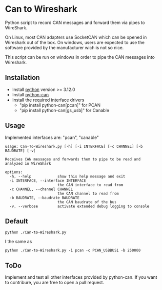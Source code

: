 # Can to Wireshark
Python script to record CAN messages and forward them via pipes to WireShark.

On Linux, most CAN adapters use SocketCAN which can be opened in Wireshark out of the box.
On windows, users are expected to use the software provided by the manufacturer wich is not so nice.

This script can be run on windows in order to pipe the CAN messages into Wireshark.

## Installation
- Install [python](https://www.python.org/downloads/) version >= 3.12.0
- Install [python-can](https://python-can.readthedocs.io/en/stable/installation.html)
- Install the required interface drivers
    - "pip install python-can[pcan]" for PCAN
    - "pip install python-can[gs_usb]" for Canable

## Usage
Implemented interfaces are: "pcan", "canable"

```
usage: Can-To-Wireshark.py [-h] [-i INTERFACE] [-c CHANNEL] [-b BAUDRATE] [-v]      

Receives CAN messages and forwards them to pipe to be read and analyzed in WireShark

options:
  -h, --help            show this help message and exit
  -i INTERFACE, --interface INTERFACE
                        the CAN interface to read from
  -c CHANNEL, --channel CHANNEL
                        the CAN channel to read from
  -b BAUDRATE, --baudrate BAUDRATE
                        the CAN baudrate of the bus
  -v, --verbose         activate extended debug logging to console
```

## Default
```
python ./Can-to-Wireshark.py
```
I the same as
```
python ./Can-to-Wireshark.py -i pcan -c PCAN_USBBUS1 -b 250000
```

## ToDo
Implement and test all other interfaces provided by python-can.
If you want to contribure, you are free to open a pull request.
